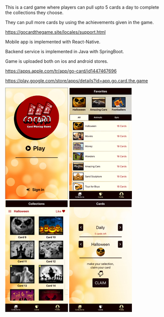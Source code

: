 This is a card game where players can pull upto 5 cards a day to complete the collections they choose. 

They can pull more cards by using the achievements given in the game.

https://gocardthegame.site/locales/support.html

Mobile app is implemented with React-Native.

Backend service is implemented in Java with SpringBoot.

Game is uploaded both on ios and android stores.

https://apps.apple.com/tr/app/go-card/id1447467696

https://play.google.com/store/apps/details?id=app.go.card.the.game 

<img src="images/01.png" width="200"/> <img src="images/02.png" width="200"/> <img src="images/03.png" width="200"/> <img src="images/04.png" width="200"/>
